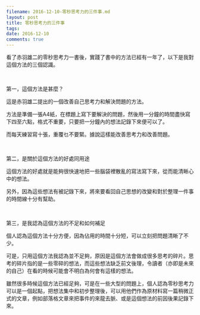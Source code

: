 ```yaml
---
filename: 2016-12-10-零秒思考力的三件事.md
layout: post
title: 零秒思考力的三件事
tags: 
date: 2016-12-10
comments: true
---
```


看了赤羽雄二的零秒思考力一書後，實踐了書中的方法已經有一年了，以下是我對這個方法的三個認識。

&nbsp;

第一，這個方法是甚麼？

這是赤羽雄二提出的一個改善自己思考力和解決問題的方法。

方法是準備一張A4紙，在標題上寫下要解決的問題，然後用一分鐘的時間盡快寫下四至六點，格式不重要，只要把一分鐘內的想法記錄下來便可以了。

而每天練習寫十張，重覆乜不要緊。據說這樣能改善思考力和改善問題。

&nbsp;

第二，是關於這個方法的好處同用途

這個方法的好處就是能夠很快速地把一些腦袋裡散亂的寫法寫下來，從而能清𥇦心中的想法。

另外，因為這些想法有被記錄下來，將來要看回自己思想的改變和對於整理一件事的時間線十分有幫助。

&nbsp;

第三，是我認為這個方法的不足和如何補足

個人認為這個方法十分方便，因為佔用的時間十分短，可以立刻把問題清𥇦了不少。

可是，只用這個方法我認為並不足夠，原因是這個方法會做成很多思考的碎片。思考的碎片指的是一些零碎的想法，而這些想法缺乏前文後理，令讀者（亦即是未來的自己）在看的時候可能會不明白為何會有這樣的想法。

雖然很多時候這個方法已經足夠，可是在一些大型的問題上，個人認為零秒思考力可以是一個起點，把想法集中和初步整理後，可以用他們作為原材料寫一篇稍微正式的文章，例如部落格文章來把事件的來龍去脈、或是這個想法的前因後果記錄下來。
